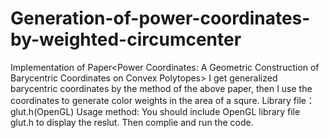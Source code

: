 # Generation-of-power-coordinates-by-weighted-circumcenter
Implementation of Paper&lt;Power Coordinates: A Geometric Construction of Barycentric Coordinates on Convex Polytopes>
I get generalized barycentric coordinates by the method of the above paper, then I use the coordinates to generate color weights in the area of a squre.
Library file：glut.h(OpenGL)
Usage method: You should include OpenGL library file glut.h to display the reslut. Then complie and run the code.
